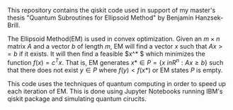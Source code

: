 This repository contains the qiskit code used in support of my master's thesis "Quantum Subroutines for Ellipsoid Method" by Benjamin Hanzsek-Brill.

The Ellipsoid Method(EM) is used in convex optimization. Given an $m \times n$ matrix $A$ and a vector $b$ of length $m$, EM will find a vector $x$ such that $Ax >= b$ if it exists. It will then find a feasible $x^* $ which minimizes the function $f(x) = c^T x$. That is, EM generates $x* \in P = \{x\ in R^n: Ax \geq b\}$ such that there does not exist $y \in P$ where $f(y) < f(x*)$ or EM states $P$ is empty.

This code uses the techniques of quantum computing in order to speed up each iteration of EM. This is done using Jupyter Notebooks running IBM's qiskit package and simulating quantum cirucits.
